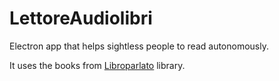 # LettoreAudiolibri
Electron app that helps sightless people to read autonomously.
 
It uses the books from [Libroparlato](http://www.libroparlato.org/) library.
